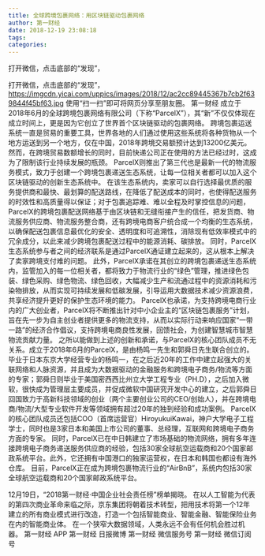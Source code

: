 ```yaml
---
title: 全球跨境包裹网络：用区块链驱动包裹网络
author: 第一财经
date: 2018-12-19 23:08:18
tags: 
categories: 
---
```

打开微信，点击底部的“发现”，
<!-- more -->
打开微信，点击底部的“发现”，
https://imgcdn.yicai.com/uppics/images/2018/12/ac2cc89445367b7cb2f639844f45bf63.jpg
使用“扫一扫”即可将网页分享至朋友圈。
第一财经
成立于2018年6月的全球跨境包裹网络有限公司（下称“ParcelX”），其“新”不仅仅体现在成立时间上，更是因为它创立了世界首个区块链驱动的包裹网络。
跨境包裹运送系统一直是贸易的重要工具，世界各地的人们通过使用这些系统将各种货物从一个地方运送到另一个地方，仅在中国，2018年跨境交易额预计达到13200亿美元。
然而，在跨境贸易数额增长的同时，目前快递公司正在使用的方法已经过时，这成为了限制该行业持续发展的瓶颈。
ParcelX则推出了第三代也是最新一代的物流服务模式，致力于创建一个跨境包裹递送生态系统，让每一位相关者都可以加入这个区块链驱动的创新生态系统中。
在该生态系统内，卖家可以自行选择最优质的服务提供商和最快、最划算的配送路线，在降低了配送成本的同时，也使得配送服务的时效性和高质量得以保证；对于包裹追踪难、难以全程及时掌控信息的问题，ParcelX的跨境包裹配送网络基于由区块链和无缝衔接产生的信任，把发货商、物流服务供应商、物流服务整合商，还有跨境电商客户统合成一个均衡的生态系统，以确保配送包裹信息最优化的安全、透明度和可追溯性，消除现有低效率模式中的冗余成分，以此来减少跨境包裹配送过程中的能源消耗、碳排放。
同时，ParcelX生态系统参与者之间的经济联系是通过ParcelX通证建立起来的，这从根本上解决了卖家跨境支付难的问题。
此外，ParcelX承诺在其创立的跨境包裹递送生态系统内，监管加入的每一位相关者，都将致力于物流行业的“绿色”管理，推进绿色包装、绿色采购、绿色物流、绿色回收，大幅减少生产和流通过程中的资源消耗和污染物排放，从而实现可持续发展和低碳发展，引导运用大数据技术减少资源浪费，共享经济提升更好的保护生态环境的能力。
ParcelX也承诺，为支持跨境电商行业内的广大创业者，ParcelX将不断推出针对中小企业主的“区块链包裹服务”计划，旨在先一步为自主创业者提供更多的物流支持，从而以实际行动来响应国家“一带一路”的经济合作倡议，支持跨境电商良性发展，回馈社会，为创建智慧城市智慧物流贡献力量。
之所以能做到上述的创新和承诺，与ParcelX的核心团队成员不无关系。成立于2018年6月的ParcelX，是由杨鸣一先生和郭舜日先生联合创立的。
毕业于日本东京大学经营专业的杨鸣一，在之后近20年的工作中建立起强大的关联网络和人脉资源，并且成为大数据驱动的金融服务和跨境电子商务/物流等方面的专家；郭舜日则毕业于美国密西西比州立大学工程专业（PH.D），之后加入微软，很快成为管理层主要成员，并促成微软中国研究开发中心的建立，之后郭舜日回国致力于高新科技领域的创业（两个主要创业公司的CEO/创始人），并在跨境电商/物流/大型专业软件开发等领域拥有超过20年的独到经验和成功案例。
ParcelX的核心团队成员还包括COO（首席运营官）HiroyukuiKawai，神户大学电子工程学士，同时也是3家日本和美国上市公司的董事、总经理，互联网和跨境电子商务方面的专家。
同时，ParcelX已在中日韩建立了市场基础的物流网络，拥有多年连接跨境电子商务递送服务供应商的经验，包括30家全球航空运载商和20个国家邮政系统平台。此外，它还拥有中国港口的独家运营权，在日本和韩国也都设有海外仓库。
目前，ParcelX正在成为跨境包裹物流行业的“AirBnB”，系统内包括30家全球航空运载商和20个国家邮政系统平台。
 
 
12月19日，“2018第一财经·中国企业社会责任榜”榜单揭晓。
在以人工智能为代表的第四次商业革命来临之际，京东集团将朝着技术转型，把用技术将第一个12年建立的所有商业模式进行改造，打造一个包括智能商业、智能金融、智能保险业务在内的智能商业体。
在一个狭窄大数据领域，人类永远不会有任何机会胜过机器。
第一财经
APP
第一财经
日报微博
第一财经
微信服务号
第一财经
微信订阅号
